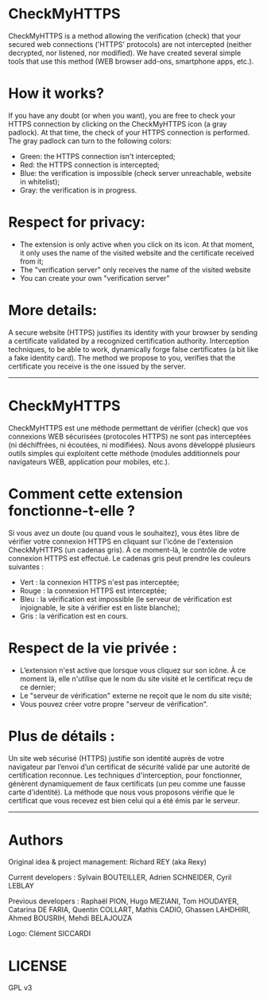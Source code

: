 # CheckMyHTTPS

CheckMyHTTPS is a method allowing the verification (check) that your secured web connections ('HTTPS' protocols) are not intercepted (neither decrypted, nor listened, nor modified). We have created several simple tools that use this method (WEB browser add-ons, smartphone apps, etc.).

# How it works?

If you have any doubt (or when you want), you are free to check your HTTPS connection by clicking on the CheckMyHTTPS icon (a gray padlock). At that time, the check of your HTTPS connection is performed. The gray padlock can turn to the following colors:
- Green: the HTTPS connection isn't intercepted;
- Red: the HTTPS connection is intercepted;
- Blue: the verification is impossible (check server unreachable, website in whitelist);
- Gray: the verification is in progress.

# Respect for privacy:

- The extension is only active when you click on its icon. At that moment, it only uses the name of the visited website and the certificate received from it;
- The "verification server" only receives the name of the visited website
- You can create your own "verification server"

# More details:

A secure website (HTTPS) justifies its identity with your browser by sending a certificate validated by a recognized certification authority. Interception techniques, to be able to work, dynamically forge false certificates (a bit like a fake identity card).
The method we propose to you, verifies that the certificate you receive is the one issued by the server. 

________________________________________________________________________________

# CheckMyHTTPS

CheckMyHTTPS est une méthode permettant de vérifier (check) que vos connexions WEB sécurisées (protocoles HTTPS) ne sont pas interceptées (ni déchiffrées, ni écoutées, ni modifiées). Nous avons développé plusieurs outils simples qui exploitent cette méthode (modules additionnels pour navigateurs WEB, application pour mobiles, etc.).

# Comment cette extension fonctionne-t-elle ?

Si vous avez un doute (ou quand vous le souhaitez), vous êtes libre de vérifier votre connexion HTTPS en cliquant sur l'icône de l'extension CheckMyHTTPS (un cadenas gris). À ce moment-là, le contrôle de votre connexion HTTPS est effectué. Le cadenas gris peut prendre les couleurs suivantes :
- Vert : la connexion HTTPS n'est pas interceptée;
- Rouge : la connexion HTTPS est interceptée;
- Bleu : la vérification est impossible (le serveur de vérification est injoignable, le site à vérifier est en liste blanche);
- Gris : la vérification est en cours.

# Respect de la vie privée :

- L’extension n'est active que lorsque vous cliquez sur son icône. À ce moment là, elle n'utilise que le nom du site visité et le certificat reçu de ce dernier;
- Le "serveur de vérification" externe ne reçoit que le nom du site visité;
- Vous pouvez créer votre propre "serveur de vérification".

# Plus de détails :

Un site web sécurisé (HTTPS) justifie son identité auprès de votre navigateur par l’envoi d’un certificat de sécurité validé par une autorité de certification reconnue. Les techniques d'interception, pour fonctionner, génèrent dynamiquement de faux certificats (un peu comme une fausse carte d'identité). La méthode que nous vous proposons vérifie que le certificat que vous recevez est bien celui qui a été émis par le serveur.

________________________________________________________________________________

# Authors

Original idea & project management: Richard REY (aka Rexy)

Current developers : Sylvain BOUTEILLER, Adrien SCHNEIDER, Cyril LEBLAY

Previous developers : Raphaël PION, Hugo MEZIANI, Tom HOUDAYER, Catarina DE FARIA, Quentin COLLART, Mathis CADIO, Ghassen LAHDHIRI, Ahmed BOUSRIH, Mehdi BELAJOUZA 

Logo: Clément SICCARDI

# LICENSE

GPL v3
